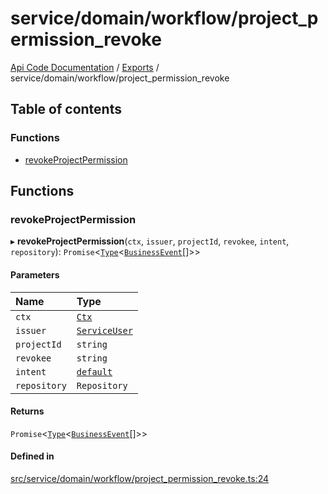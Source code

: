 # service/domain/workflow/project\_permission\_revoke
 
[Api Code Documentation](../README.md) / [Exports](../modules.md) / service/domain/workflow/project\_permission\_revoke

## Table of contents

### Functions

- [revokeProjectPermission](service_domain_workflow_project_permission_revoke.md#revokeprojectpermission)

## Functions

### revokeProjectPermission

▸ **revokeProjectPermission**(`ctx`, `issuer`, `projectId`, `revokee`, `intent`, `repository`): `Promise`\<[`Type`](result.md#type)\<[`BusinessEvent`](service_domain_business_event.md#businessevent)[]\>\>

#### Parameters

| Name | Type |
| :------ | :------ |
| `ctx` | [`Ctx`](../interfaces/lib_ctx.Ctx.md) |
| `issuer` | [`ServiceUser`](../interfaces/service_domain_organization_service_user.ServiceUser.md) |
| `projectId` | `string` |
| `revokee` | `string` |
| `intent` | [`default`](authz_intents.md#default) |
| `repository` | `Repository` |

#### Returns

`Promise`\<[`Type`](result.md#type)\<[`BusinessEvent`](service_domain_business_event.md#businessevent)[]\>\>

#### Defined in

[src/service/domain/workflow/project_permission_revoke.ts:24](https://github.com/openkfw/TruBudget/blob/e3c318d/api/src/service/domain/workflow/project_permission_revoke.ts#L24)

